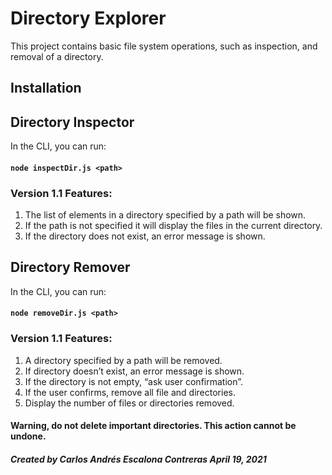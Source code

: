 # Directory Explorer

This project contains basic file system operations, such as inspection, and removal of a directory.

## Installation



## Directory Inspector

In the CLI, you can run:

#### `node inspectDir.js <path>`

### Version 1.1 Features:
1. The list of elements in a directory specified by a path will be shown.
2. If the path is not specified it will display the files in the current directory.
3. If the directory does not exist, an error message is shown.

## Directory Remover

In the CLI, you can run:

#### `node removeDir.js <path>`

### Version 1.1 Features:
1. A directory specified by a path will be removed.
2. If directory doesn’t exist, an error message is shown.
3. If the directory is not empty, “ask user confirmation”.
4. If the user confirms, remove all file and directories.
5. Display the number of files or directories removed.

#### Warning, do not delete important directories. This action cannot be undone.

##### Created by Carlos Andrés Escalona Contreras April 19, 2021